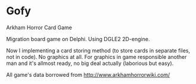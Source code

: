 Gofy
====

Arkham Horror Card Game

Migration board game on Delphi. Using DGLE2 2D-engine.

Now I implementing a card storing method (to store cards in separate files, not in code). No graphics at all. For graphics in game responsible another man and it's allmost ready, no big deal actually (laborious but easy).

All game's data borrowed from http://www.arkhamhorrorwiki.com/
